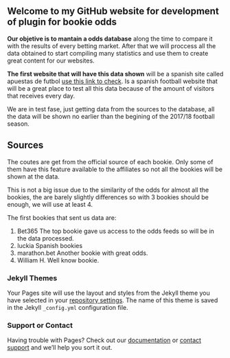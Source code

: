 ## Welcome to my GitHub website for development of plugin for bookie odds

**Our objetive is to mantain a odds database** along the time to compare it with the results of every betting market. After that we will proccess all the data obtained to start compiling many statistics and use them to create great content for our websites.

**The first website that will have this data shown** will be a spanish site called apuestas de futbol [use this link to check](http://www.apuestafutbol.net/codigo-promocional/bet365-2015.html). Is a spanish football website that will be a great place to test all this data because of the amount of visitors that receives every day.

We are in test fase, just getting data from the sources to the database, all the data will be shown no earlier than the begining of the 2017/18 football season.

## Sources

The coutes are get from the official source of each bookie. Only some of them have this feature available to the affiliates so not all the bookies will be shown at the data.

This is not a big issue due to the similarity of the odds for almost all the bookies, the are barely slightly differences so with 3 bookies should be enough, we will use at least 4.

The first bookies that sent us data are:
1. Bet365
The top bookie gave us access to the odds feeds so will be in the data processed.
2. luckia
Spanish bookies
3. marathon.bet
Another bookie with great odds.
4. William H.
Well know bookie.

### Jekyll Themes

Your Pages site will use the layout and styles from the Jekyll theme you have selected in your [repository settings](https://github.com/moisty70/moisty70.github.io/settings). The name of this theme is saved in the Jekyll `_config.yml` configuration file.

### Support or Contact

Having trouble with Pages? Check out our [documentation](https://help.github.com/categories/github-pages-basics/) or [contact support](https://github.com/contact) and we’ll help you sort it out.
